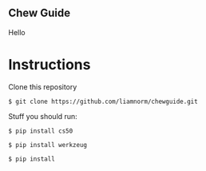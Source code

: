 ## Chew Guide

Hello

# Instructions

Clone this repository

`$ git clone https://github.com/liamnorm/chewguide.git`

Stuff you should run:

`$ pip install cs50`

`$ pip install werkzeug`

`$ pip install`
